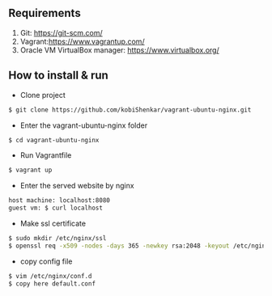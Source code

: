 ## Requirements
1. Git: https://git-scm.com/
2. Vagrant:https://www.vagrantup.com/
3. Oracle VM VirtualBox manager: https://www.virtualbox.org/

## How to install & run 
 - Clone project
 ``` sh
$ git clone https://github.com/kobiShenkar/vagrant-ubuntu-nginx.git
````
 - Enter the vagrant-ubuntu-nginx folder
 ``` sh
$ cd vagrant-ubuntu-nginx
````
 - Run Vagrantfile
 ``` sh
$ vagrant up
````
 - Enter the served website by nginx
 ``` sh
host machine: localhost:8080
guest vm: $ curl localhost
````

- Make ssl certificate
 ``` sh
$ sudo mkdir /etc/nginx/ssl
$ openssl req -x509 -nodes -days 365 -newkey rsa:2048 -keyout /etc/nginx/ssl/private.key -out /etc/nginx/ssl/public.pem
````

- copy config file
 ``` sh
$ vim /etc/nginx/conf.d
$ copy here default.conf
````
